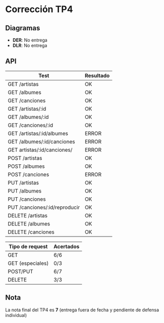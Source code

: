 # Corrección TP4

## Diagramas

- **DER**: No entrega
- **DLR**: No entrega

## API

| Test                          | Resultado |
| ----------------------------- | --------- |
| GET /artistas                 | OK        |
| GET /albumes                  | OK        |
| GET /canciones                | OK        |
| GET /artistas/:id             | OK        |
| GET /albumes/:id              | OK        |
| GET /canciones/:id            | OK        |
| GET /artistas/:id/albumes     | ERROR     |
| GET /albumes/:id/canciones    | ERROR     |
| GET artistas/:id/canciones/   | ERROR     |
| POST /artistas                | OK        |
| POST /albumes                 | OK        |
| POST /canciones               | ERROR     |
| PUT /artistas                 | OK        |
| PUT /albumes                  | OK        |
| PUT /canciones                | OK        |
| PUT /canciones/:id/reproducir | OK        |
| DELETE /artistas              | OK        |
| DELETE /albumes               | OK        |
| DELETE /canciones             | OK        |

| Tipo de request  | Acertados |
| ---------------- | --------- |
| GET              | 6/6       |
| GET (especiales) | 0/3       |
| POST/PUT         | 6/7       |
| DELETE           | 3/3       |

## Nota

La nota final del TP4 es **7** (entrega fuera de fecha y pendiente de defensa individual)
